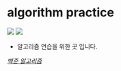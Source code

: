 # algorithm practice

<img src="https://img.shields.io/badge/python-3776AB?style=flat-square&logo=python&logoColor=white"/></a>
<img src="https://img.shields.io/badge/C++-00599C?style=flat-square&logo=C++&logoColor=white"/></a> 


* 알고리즘 연습을 위한 곳 입니다.

*[백준 알고리즘](https://www.acmicpc.net/user/sungmin9513)*